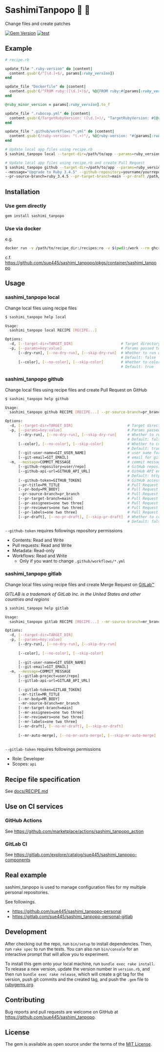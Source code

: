 # SashimiTanpopo :sushi: :blossom:
Change files and create patches

[![Gem Version](https://badge.fury.io/rb/sashimi_tanpopo.svg)](https://badge.fury.io/rb/sashimi_tanpopo)
[![test](https://github.com/sue445/sashimi_tanpopo/actions/workflows/test.yml/badge.svg)](https://github.com/sue445/sashimi_tanpopo/actions/workflows/test.yml)

## Example
```ruby
# recipe.rb

update_file ".ruby-version" do |content|
  content.gsub!(/^[\d.]+$/, params[:ruby_version])
end

update_file "Dockerfile" do |content|
  content.gsub!(/^FROM ruby:([\d.]+)$/, %Q{FROM ruby:#{params[:ruby_version]}})
end

@ruby_minor_version = params[:ruby_version].to_f

update_file ".rubocop.yml" do |content|
  content.gsub!(/TargetRubyVersion: ([\d.]+)/, "TargetRubyVersion: #{@ruby_minor_version}")
end

update_file ".github/workflows/*.yml" do |content|
  content.gsub!(/ruby-version: "(.+)"/, %Q{ruby-version: "#{params[:ruby_version]}"})
end
```

```bash
# Update local app files using recipe.rb
$ sashimi_tanpopo local --target-dir=/path/to/app --params=ruby_version:3.4.5 /path/to/recipe.rb

# Update local app files using recipe.rb and create Pull Request
$ sashimi_tanpopo github --target-dir=/path/to/app --params=ruby_version:3.4.5 \
--message="Upgrade to Ruby 3.4.5" --github-repository=yourname/yourrepo --pr-title="Upgrade to Ruby 3.4.5" \
--pr-source-branch=ruby_3.4.5 --pr-target-branch=main --pr-draft /path/to/recipe.rb
```

## Installation
### Use gem directly
```bash
gem install sashimi_tanpopo
```

### Use via docker
e.g.

```bash
docker run -v /path/to/recipe_dir:/recipes:ro -v $(pwd):/work --rm ghcr.io/sue445/sashimi_tanpopo <local|github|gitlab> <arguments> /recipes/recipe.rb
```

c.f. https://github.com/sue445/sashimi_tanpopo/pkgs/container/sashimi_tanpopo

## Usage
### sashimi_tanpopo local
Change local files using recipe files

```bash
$ sashimi_tanpopo help local

Usage:
  sashimi_tanpopo local RECIPE [RECIPE...]

Options:
  -d, [--target-dir=TARGET_DIR]                      # Target directory. Default: current directory
  -p, [--params=key:value]                           # Params passed to recipe file
      [--dry-run], [--no-dry-run], [--skip-dry-run]  # Whether to run dry run
                                                     # Default: false
      [--color], [--no-color], [--skip-color]        # Whether to colorize output
                                                     # Default: true
```

### sashimi_tanpopo github
Change local files using recipe files and create Pull Request on GitHub

```bash
$ sashimi_tanpopo help github

Usage:
  sashimi_tanpopo github RECIPE [RECIPE...] --pr-source-branch=pr_branch --pr-title=PR_TITLE -m, --message=COMMIT_MESSAGE

Options:
  -d, [--target-dir=TARGET_DIR]                         # Target directory. Default: current directory
  -p, [--params=key:value]                              # Params passed to recipe file
      [--dry-run], [--no-dry-run], [--skip-dry-run]     # Whether to run dry run
                                                        # Default: false
      [--color], [--no-color], [--skip-color]           # Whether to colorize output
                                                        # Default: true
      [--git-user-name=GIT_USER_NAME]                   # user name for git commit. Default: username of user authenticated with token
      [--git-email=GIT_EMAIL]                           # email for git commit. Default: <git_user_name>@users.noreply.<github_host>
  -m, --message=COMMIT_MESSAGE                          # commit message
      [--github-repository=user/repo]                   # GitHub repository for Pull Request. One of --github--repository or $GITHUB_REPOSITORY is required [$GITHUB_REPOSITORY]
      [--github-api-url=GITHUB_API_URL]                 # GitHub API endpoint. One of --github-api-url or $GITHUB_API_URL is required [$GITHUB_API_URL]
                                                        # Default: https://api.github.com
      [--github-token=GITHUB_TOKEN]                     # GitHub access token. One of --github-token or $GITHUB_TOKEN is required [$GITHUB_TOKEN]
      --pr-title=PR_TITLE                               # Pull Request title
      [--pr-body=PR_BODY]                               # Pull Request body
      --pr-source-branch=pr_branch                      # Pull Request source branch (a.k.a. head branch)
      [--pr-target-branch=main]                         # Pull Request target branch (a.k.a. base branch). Default: default branch of repository (e.g. main, master)
      [--pr-assignees=one two three]                    # Pull Request assignees
      [--pr-reviewers=one two three]                    # Pull Request reviewers
      [--pr-labels=one two three]                       # Pull Request labels
      [--pr-draft], [--no-pr-draft], [--skip-pr-draft]  # Whether to create draft Pull Request
                                                        # Default: false
```

`--github-token` requires followings repository permissions

* Contents: Read and Write
* Pull requests: Read and Write
* Metadata: Read-only
* Workflows: Read and Write
  * Only if you want to change `.github/workflows/*.yml`

### sashimi_tanpopo gitlab
Change local files using recipe files and create Merge Request on [GitLab™](https://about.gitlab.com/)

_GITLAB is a trademark of GitLab Inc. in the United States and other countries and regions_

```bash
$ sashimi_tanpopo help gitlab

Usage:
  sashimi_tanpopo gitlab RECIPE [RECIPE...] --mr-source-branch=mr_branch --mr-title=MR_TITLE -m, --message=COMMIT_MESSAGE

Options:
  -d, [--target-dir=TARGET_DIR]                                        # Target directory. Default: current directory
  -p, [--params=key:value]                                             # Params passed to recipe file
      [--dry-run], [--no-dry-run], [--skip-dry-run]                    # Whether to run dry run
                                                                       # Default: false
      [--color], [--no-color], [--skip-color]                          # Whether to colorize output
                                                                       # Default: true
      [--git-user-name=GIT_USER_NAME]                                  # user name for git commit. Default: username of user authenticated with token
      [--git-email=GIT_EMAIL]                                          # email for git commit. Default: <git_user_name>@noreply.<gitlab_host>
  -m, --message=COMMIT_MESSAGE                                         # commit message
      [--gitlab-project=user/repo]                                     # GitLab project for Merge Request. One of --gitlab-project, $GITLAB_PROJECT or $CI_PROJECT_PATH is required [$GITLAB_PROJECT, $CI_PROJECT_PATH]
      [--gitlab-api-url=GITLAB_API_URL]                                # GitLab API endpoint. One of --gitlab-api-url, $GITLAB_API_URL or $CI_API_V4_URL is required [$GITLAB_API_URL, $CI_API_V4_URL]
                                                                       # Default: https://gitlab.com/api/v4
      [--gitlab-token=GITLAB_TOKEN]                                    # GitLab access token. One of --gitlab-token or $GITLAB_TOKEN is required [$GITLAB_TOKEN]
      --mr-title=MR_TITLE                                              # Merge Request title
      [--mr-body=MR_BODY]                                              # Merge Request body
      --mr-source-branch=mr_branch                                     # Merge Request source branch
      [--mr-target-branch=main]                                        # Merge Request target branch. Default: default branch of project (e.g. main, master)
      [--mr-assignees=one two three]                                   # Merge Request assignees
      [--mr-reviewers=one two three]                                   # Merge Request reviewers
      [--mr-labels=one two three]                                      # Merge Request labels
      [--mr-draft], [--no-mr-draft], [--skip-mr-draft]                 # Whether to create draft Merge Request
                                                                       # Default: false
      [--mr-auto-merge], [--no-mr-auto-merge], [--skip-mr-auto-merge]  # Whether to set auto-merge to Merge Request
                                                                       # Default: false
```

`--gitlab-token` requires followings permissions

* Role: Developer
* Scopes: `api`

## Recipe file specification
See [docs/RECIPE.md](docs/RECIPE.md)

## Use on CI services
### GitHub Actions
See https://github.com/marketplace/actions/sashimi_tanpopo_action

### GitLab CI
See https://gitlab.com/explore/catalog/sue445/sashimi_tanpopo-components

## Real example
sashimi_tanpopo is used to manage configuration files for my multiple personal repositories.

See followings.

* https://github.com/sue445/sashimi_tanpopo-personal
* https://gitlab.com/sue445/sashimi_tanpopo-personal-gitlab

## Development

After checking out the repo, run `bin/setup` to install dependencies. Then, run `rake spec` to run the tests. You can also run `bin/console` for an interactive prompt that will allow you to experiment.

To install this gem onto your local machine, run `bundle exec rake install`. To release a new version, update the version number in `version.rb`, and then run `bundle exec rake release`, which will create a git tag for the version, push git commits and the created tag, and push the `.gem` file to [rubygems.org](https://rubygems.org).

## Contributing

Bug reports and pull requests are welcome on GitHub at https://github.com/sue445/sashimi_tanpopo.

## License

The gem is available as open source under the terms of the [MIT License](https://opensource.org/licenses/MIT).
